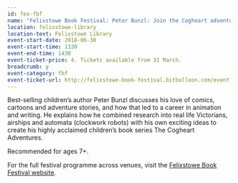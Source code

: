 ```yaml
---
id: fex-fbf
name: "Felixstowe Book Festival: Peter Bunzl: Join the Cogheart adventures"
location: felixstowe-library
location-text: Felixstowe Library
event-start-date: 2018-06-30
event-start-time: 1330
event-end-time: 1430
event-ticket-price: 4. Tickets available from 31 March.
breadcrumb: y
event-category: fbf
event-ticket-url: http://felixstowe-book-festival.bitballoon.com/event?event=150335
---
```


Best-selling children’s author Peter Bunzl discusses his love of comics, cartoons and adventure stories, and how that led to a career in animation and writing. He explains how he combined research into real life Victorians, airships and automata (clockwork robots) with his own exciting ideas to create his highly acclaimed children’s book series The Cogheart Adventures.

Recommended for ages 7+.

For the full festival programme across venues, visit the [Felixstowe Book Festival website](https://felixstowebookfestival.co.uk/).
